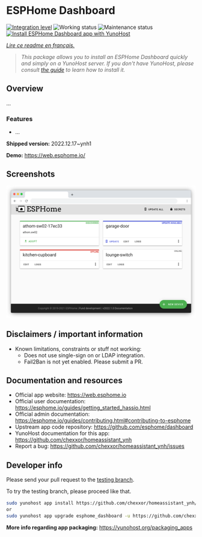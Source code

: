 
# ESPHome Dashboard

[![Integration level](https://dash.yunohost.org/integration/esphome_dashboard.svg)](https://dash.yunohost.org/appci/app/esphome_dashboard) ![Working status](https://ci-apps.yunohost.org/ci/badges/esphome_dashboard.status.svg) ![Maintenance status](https://ci-apps.yunohost.org/ci/badges/esphome_dashboard.maintain.svg)
[![Install ESPHome Dashboard app with YunoHost](https://install-app.yunohost.org/install-with-yunohost.svg)](https://install-app.yunohost.org/?app=esphome_dashboard)

*[Lire ce readme en français.](./README_fr.md)*

> *This package allows you to install an ESPHome Dashboard quickly and simply on a YunoHost server.
If you don't have YunoHost, please consult [the guide](https://yunohost.org/#/install) to learn how to install it.*

## Overview

...

### Features

- ...


**Shipped version:** 2022.12.17~ynh1

**Demo:** https://web.esphome.io/

## Screenshots

![Screenshot of ESPHome Dashboard](./doc/screenshots/dashboard_states.png)

## Disclaimers / important information

* Known limitations, constraints or stuff not working:
    * Does not use single-sign on or LDAP integration.
    * Fail2Ban is not yet enabled. Please submit a PR.

## Documentation and resources

* Official app website: <https://web.esphome.io>
* Official user documentation: <https://esphome.io/guides/getting_started_hassio.html>
* Official admin documentation: <https://esphome.io/guides/contributing.html#contributing-to-esphome>
* Upstream app code repository: <https://github.com/esphome/dashboard>
* YunoHost documentation for this app: <https://github.com/chexxor/homeassistant_ynh>
* Report a bug: <https://github.com/chexxor/homeassistant_ynh/issues>

## Developer info

Please send your pull request to the [testing branch](https://github.com/chexxor/homeassistant_ynh/tree/testing).

To try the testing branch, please proceed like that.

``` bash
sudo yunohost app install https://github.com/chexxor/homeassistant_ynh/tree/testing --debug
or
sudo yunohost app upgrade esphome_dashboard -u https://github.com/chexxor/homeassistant_ynh/tree/testing --debug
```

**More info regarding app packaging:** <https://yunohost.org/packaging_apps>
